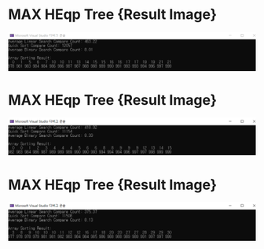 # MAX HEqp Tree {Result Image}
![.](./15-compareSearches(1).png)

# MAX HEqp Tree {Result Image}
![.](./15-compareSearches(2).png)

# MAX HEqp Tree {Result Image}
![.](./15-compareSearches(3).png)
